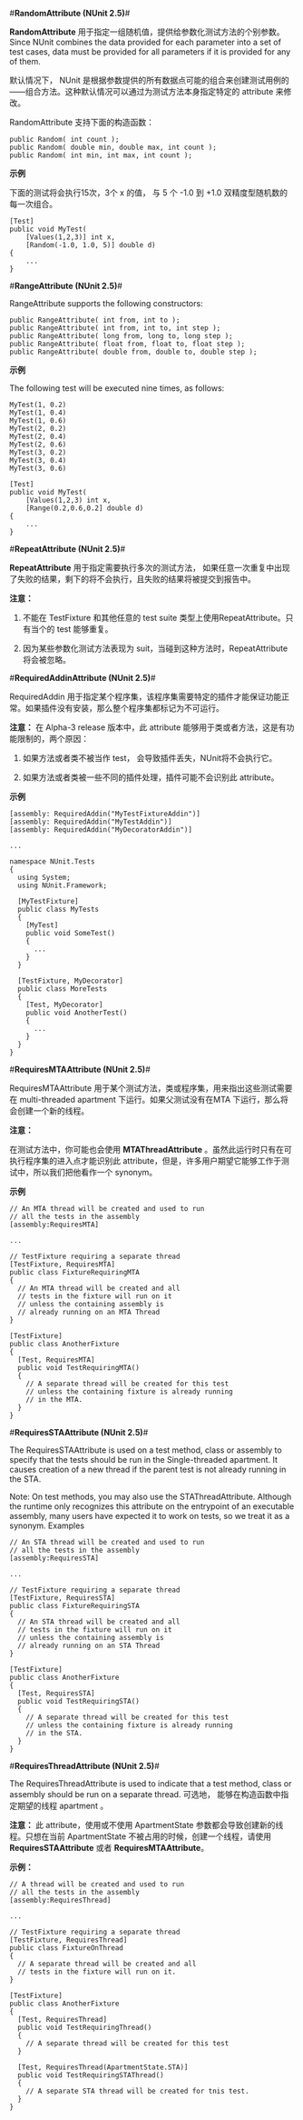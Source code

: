 #**RandomAttribute (NUnit 2.5)**#

**RandomAttribute** 用于指定一组随机值，提供给参数化测试方法的个别参数。 Since NUnit combines the data provided for each parameter into a set of test cases, data must be provided for all parameters if it is provided for any of them.

默认情况下， NUnit 是根据参数提供的所有数据点可能的组合来创建测试用例的——组合方法。这种默认情况可以通过为测试方法本身指定特定的 attribute 来修改。

RandomAttribute 支持下面的构造函数：

	public Random( int count );
	public Random( double min, double max, int count );
	public Random( int min, int max, int count );

**示例**

下面的测试将会执行15次，3个 x 的值， 与 5 个 -1.0 到 +1.0 双精度型随机数的每一次组合。

	[Test]
	public void MyTest(
	    [Values(1,2,3)] int x,
	    [Random(-1.0, 1.0, 5)] double d)
	{
	    ...
	}

#**RangeAttribute (NUnit 2.5)**#

RangeAttribute supports the following constructors:

	public RangeAttribute( int from, int to );
	public RangeAttribute( int from, int to, int step );
	public RangeAttribute( long from, long to, long step );
	public RangeAttribute( float from, float to, float step );
	public RangeAttribute( double from, double to, double step );


**示例**

The following test will be executed nine times, as follows:

	MyTest(1, 0.2)
	MyTest(1, 0.4)
	MyTest(1, 0.6)
	MyTest(2, 0.2)
	MyTest(2, 0.4)
	MyTest(2, 0.6)
	MyTest(3, 0.2)
	MyTest(3, 0.4)
	MyTest(3, 0.6)

	[Test]
	public void MyTest(
	    [Values(1,2,3) int x,
	    [Range(0.2,0.6,0.2] double d)
	{
	    ...
	}

#**RepeatAttribute (NUnit 2.5)**#

**RepeatAttribute** 用于指定需要执行多次的测试方法， 如果任意一次重复中出现了失败的结果，剩下的将不会执行，且失败的结果将被提交到报告中。

**注意：**

1. 不能在 TestFixture 和其他任意的 test suite 类型上使用RepeatAttribute。只有当个的 test 能够重复。

2. 因为某些参数化测试方法表现为 suit，当碰到这种方法时，RepeatAttribute 将会被忽略。

#**RequiredAddinAttribute (NUnit 2.5)**#

RequiredAddin 用于指定某个程序集，该程序集需要特定的插件才能保证功能正常。如果插件没有安装，那么整个程序集都标记为不可运行。

**注意：**
在 Alpha-3 release 版本中，此 attribute 能够用于类或者方法，这是有功能限制的，两个原因：

1. 如果方法或者类不被当作 test， 会导致插件丢失，NUnit将不会执行它。

2. 如果方法或者类被一些不同的插件处理，插件可能不会识别此 attribute。

**示例**

	[assembly: RequiredAddin("MyTestFixtureAddin")]
	[assembly: RequiredAddin("MyTestAddin")]
	[assembly: RequiredAddin("MyDecoratorAddin")]
	
	...
	
	namespace NUnit.Tests
	{
	  using System;
	  using NUnit.Framework;
	
	  [MyTestFixture]
	  public class MyTests
	  {
	    [MyTest]
		public void SomeTest()
		{
		  ...
		}
	  }
	  
	  [TestFixture, MyDecorator]
	  public class MoreTests
	  {
	    [Test, MyDecorator]
		public void AnotherTest()
		{
		  ...
		}
	  }
	}

#**RequiresMTAAttribute (NUnit 2.5)**#

RequiresMTAAttribute 用于某个测试方法，类或程序集，用来指出这些测试需要在 multi-threaded apartment 下运行。如果父测试没有在MTA 下运行，那么将会创建一个新的线程。

**注意：**

在测试方法中，你可能也会使用 **MTAThreadAttribute** 。虽然此运行时只有在可执行程序集的进入点才能识别此 attribute，但是，许多用户期望它能够工作于测试中，所以我们把他看作一个 synonym。

**示例**

	// An MTA thread will be created and used to run
	// all the tests in the assembly
	[assembly:RequiresMTA]
	
	...
	
	// TestFixture requiring a separate thread
	[TestFixture, RequiresMTA]
	public class FixtureRequiringMTA
	{
	  // An MTA thread will be created and all
	  // tests in the fixture will run on it
	  // unless the containing assembly is
	  // already running on an MTA Thread
	}
	
	[TestFixture]
	public class AnotherFixture
	{
	  [Test, RequiresMTA]
	  public void TestRequiringMTA()
	  {
	    // A separate thread will be created for this test
		// unless the containing fixture is already running 
		// in the MTA.
	  }
	}

#**RequiresSTAAttribute (NUnit 2.5)**#

The RequiresSTAAttribute is used on a test method, class or assembly to specify that the tests should be run in the Single-threaded apartment. It causes creation of a new thread if the parent test is not already running in the STA.

Note: On test methods, you may also use the STAThreadAttribute. Although the runtime only recognizes this attribute on the entrypoint of an executable assembly, many users have expected it to work on tests, so we treat it as a synonym.
Examples


	// An STA thread will be created and used to run
	// all the tests in the assembly
	[assembly:RequiresSTA]
	
	...
	
	// TestFixture requiring a separate thread
	[TestFixture, RequiresSTA]
	public class FixtureRequiringSTA
	{
	  // An STA thread will be created and all
	  // tests in the fixture will run on it
	  // unless the containing assembly is
	  // already running on an STA Thread
	}
	
	[TestFixture]
	public class AnotherFixture
	{
	  [Test, RequiresSTA]
	  public void TestRequiringSTA()
	  {
	    // A separate thread will be created for this test
		// unless the containing fixture is already running 
		// in the STA.
	  }
	}

#**RequiresThreadAttribute (NUnit 2.5)**#

The RequiresThreadAttribute is used to indicate that a test method, class or assembly should be run on a separate thread. 可选地， 能够在构造函数中指定期望的线程 apartment 。

**注意：**
此 attribute，使用或不使用 ApartmentState 参数都会导致创建新的线程。只想在当前 ApartmentState 不被占用的时候，创建一个线程，请使用 **RequiresSTAAttribute** 或者 **RequiresMTAAttribute**。

**示例：**

	// A thread will be created and used to run
	// all the tests in the assembly
	[assembly:RequiresThread]
	
	...
	
	// TestFixture requiring a separate thread
	[TestFixture, RequiresThread]
	public class FixtureOnThread
	{
	  // A separate thread will be created and all
	  // tests in the fixture will run on it.
	}
	
	[TestFixture]
	public class AnotherFixture
	{
	  [Test, RequiresThread]
	  public void TestRequiringThread()
	  {
	    // A separate thread will be created for this test
	  }
	  
	  [Test, RequiresThread(ApartmentState.STA)]
	  public void TestRequiringSTAThread()
	  {
	    // A separate STA thread will be created for tnis test.
	  }
	}
	
